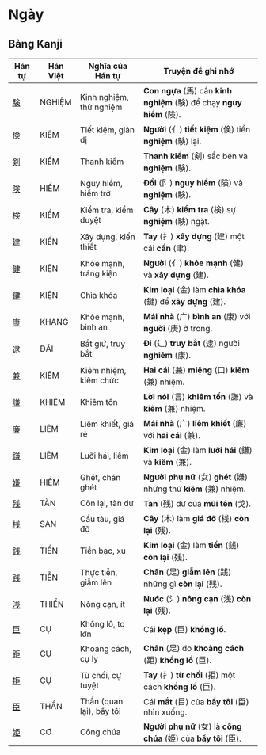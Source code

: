 # Ngày

## Bảng Kanji

| Hán tự | Hán Việt | Nghĩa của Hán tự | Truyện để ghi nhớ |
|---|---|---|---|
| [験](https://www.google.com/search?q=https://mazii.net/vi-VN/search/kanji/javi/%E9%A8%93) | NGHIỆM | Kinh nghiệm, thử nghiệm | **Con ngựa** (馬) cần **kinh nghiệm** (験) để chạy **nguy hiểm** (険). |
| [倹](https://www.google.com/search?q=https://mazii.net/vi-VN/search/kanji/javi/%E5%80%B9) | KIỆM | Tiết kiệm, giản dị | **Người** (亻) **tiết kiệm** (倹) tiền **nghiệm** (験) lại. |
| [剣](https://www.google.com/search?q=https://mazii.net/vi-VN/search/kanji/javi/%E5%89%A3) | KIẾM | Thanh kiếm | **Thanh kiếm** (剣) sắc bén và **nghiệm** (験). |
| [険](https://www.google.com/search?q=https://mazii.net/vi-VN/search/kanji/javi/%E9%99%BA) | HIỂM | Nguy hiểm, hiểm trở | **Đồi** (阝) **nguy hiểm** (険) và **nghiệm** (験). |
| [検](https://www.google.com/search?q=https://mazii.net/vi-VN/search/kanji/javi/%E6%A4%9C) | KIỂM | Kiểm tra, kiểm duyệt | **Cây** (木) **kiểm tra** (検) sự **nghiệm** (験) ngặt. |
| [建](https://www.google.com/search?q=https://mazii.net/vi-VN/search/kanji/javi/%E5%BB%BA) | KIẾN | Xây dựng, kiến thiết | **Tay** (扌) **xây dựng** (建) một cái **cần** (聿). |
| [健](https://www.google.com/search?q=https://mazii.net/vi-VN/search/kanji/javi/%E5%81%A5) | KIỆN | Khỏe mạnh, tráng kiện | **Người** (亻) **khỏe mạnh** (健) và **xây dựng** (建). |
| [鍵](https://www.google.com/search?q=https://mazii.net/vi-VN/search/kanji/javi/%E9%8D%B5) | KIỆN | Chìa khóa | **Kim loại** (金) làm **chìa khóa** (鍵) để **xây dựng** (建). |
| [康](https://www.google.com/search?q=https://mazii.net/vi-VN/search/kanji/javi/%E5%BA%B7) | KHANG | Khỏe mạnh, bình an | **Mái nhà** (广) **bình an** (康) với **người** (庚) ở trong. |
| [逮](https://www.google.com/search?q=https://mazii.net/vi-VN/search/kanji/javi/%E9%80%AE) | ĐÃI | Bắt giữ, truy bắt | **Đi** (辶) **truy bắt** (逮) người **nghiêm** (康). |
| [兼](https://www.google.com/search?q=https://mazii.net/vi-VN/search/kanji/javi/%E5%85%BC) | KIÊM | Kiêm nhiệm, kiêm chức | **Hai cái** (兼) **miệng** (口) **kiêm** (兼) nhiệm. |
| [謙](https://www.google.com/search?q=https://mazii.net/vi-VN/search/kanji/javi/%E8%AC%99) | KHIÊM | Khiêm tốn | **Lời nói** (言) **khiêm tốn** (謙) và **kiêm** (兼) nhiệm. |
| [廉](https://www.google.com/search?q=https://mazii.net/vi-VN/search/kanji/javi/%E5%BB%89) | LIÊM | Liêm khiết, giá rẻ | **Mái nhà** (广) **liêm khiết** (廉) với **hai cái** (兼). |
| [鎌](https://www.google.com/search?q=https://mazii.net/vi-VN/search/kanji/javi/%E9%8E%8C) | LIÊM | Lưỡi hái, liềm | **Kim loại** (金) làm **lưỡi hái** (鎌) và **kiêm** (兼). |
| [嫌](https://www.google.com/search?q=https://mazii.net/vi-VN/search/kanji/javi/%E5%AB%8C) | HIỀM | Ghét, chán ghét | **Người phụ nữ** (女) **ghét** (嫌) những thứ **kiêm** (兼) nhiệm. |
| [残](https://www.google.com/search?q=https://mazii.net/vi-VN/search/kanji/javi/%E6%AE%8B) | TÀN | Còn lại, tàn dư | **Tàn** (残) dư của **mũi tên** (戈). |
| [桟](https://www.google.com/search?q=https://mazii.net/vi-VN/search/kanji/javi/%E6%A1%9F) | SẠN | Cầu tàu, giá đỡ | **Cây** (木) làm **giá đỡ** (桟) **còn lại** (残). |
| [銭](https://www.google.com/search?q=https://mazii.net/vi-VN/search/kanji/javi/%E9%8A%AD) | TIỀN | Tiền bạc, xu | **Kim loại** (金) làm **tiền** (銭) **còn lại** (残). |
| [践](https://www.google.com/search?q=https://mazii.net/vi-VN/search/kanji/javi/%E8%B7%B5) | TIỄN | Thực tiễn, giẫm lên | **Chân** (足) **giẫm lên** (践) những gì **còn lại** (残). |
| [浅](https://www.google.com/search?q=https://mazii.net/vi-VN/search/kanji/javi/%E6%B5%85) | THIỂN | Nông cạn, ít | **Nước** (氵) **nông cạn** (浅) **còn lại** (残). |
| [巨](https://www.google.com/search?q=https://mazii.net/vi-VN/search/kanji/javi/%E5%B7%A8) | CỰ | Khổng lồ, to lớn | Cái **kẹp** (巨) **khổng lồ**. |
| [距](https://www.google.com/search?q=https://mazii.net/vi-VN/search/kanji/javi/%E8%B7%9D) | CỰ | Khoảng cách, cự ly | **Chân** (足) đo **khoảng cách** (距) **khổng lồ** (巨). |
| [拒](https://www.google.com/search?q=https://mazii.net/vi-VN/search/kanji/javi/%E6%8B%92) | CỰ | Từ chối, cự tuyệt | **Tay** (扌) **từ chối** (拒) một cách **khổng lồ** (巨). |
| [臣](https://www.google.com/search?q=https://mazii.net/vi-VN/search/kanji/javi/%E8%87%A3) | THẦN | Thần (quan lại), bầy tôi | Cái **mắt** (目) của **bầy tôi** (臣) nhìn xuống. |
| [姫](https://www.google.com/search?q=https://mazii.net/vi-VN/search/kanji/javi/%E5%A7%AB) | CƠ | Công chúa | **Người phụ nữ** (女) là **công chúa** (姫) của **bầy tôi** (臣). |

